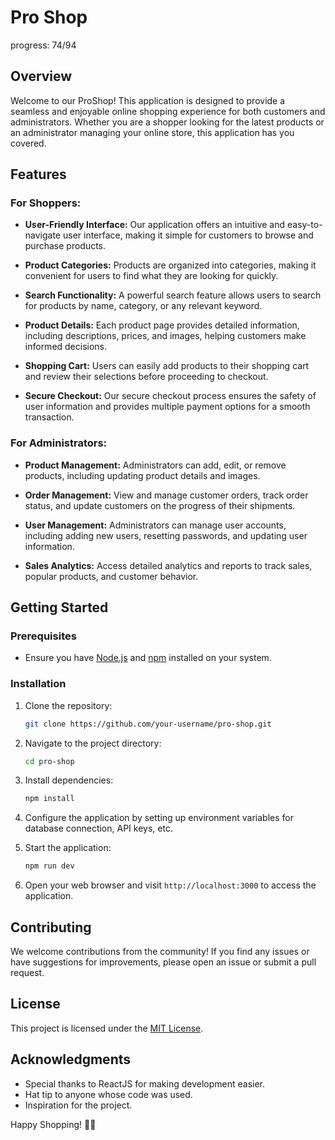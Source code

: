 # Pro Shop
progress: 74/94

## Overview

Welcome to our ProShop! This application is designed to provide a seamless and enjoyable online shopping experience for both customers and administrators. Whether you are a shopper looking for the latest products or an administrator managing your online store, this application has you covered.

## Features

### For Shoppers:

- **User-Friendly Interface:** Our application offers an intuitive and easy-to-navigate user interface, making it simple for customers to browse and purchase products.

- **Product Categories:** Products are organized into categories, making it convenient for users to find what they are looking for quickly.

- **Search Functionality:** A powerful search feature allows users to search for products by name, category, or any relevant keyword.

- **Product Details:** Each product page provides detailed information, including descriptions, prices, and images, helping customers make informed decisions.

- **Shopping Cart:** Users can easily add products to their shopping cart and review their selections before proceeding to checkout.

- **Secure Checkout:** Our secure checkout process ensures the safety of user information and provides multiple payment options for a smooth transaction.

### For Administrators:

- **Product Management:** Administrators can add, edit, or remove products, including updating product details and images.

- **Order Management:** View and manage customer orders, track order status, and update customers on the progress of their shipments.

- **User Management:** Administrators can manage user accounts, including adding new users, resetting passwords, and updating user information.

- **Sales Analytics:** Access detailed analytics and reports to track sales, popular products, and customer behavior.

## Getting Started

### Prerequisites

- Ensure you have [Node.js](https://nodejs.org/) and [npm](https://www.npmjs.com/) installed on your system.

### Installation

1. Clone the repository:

   ```bash
   git clone https://github.com/your-username/pro-shop.git
   ```

2. Navigate to the project directory:

   ```bash
   cd pro-shop
   ```

3. Install dependencies:

   ```bash
   npm install
   ```

4. Configure the application by setting up environment variables for database connection, API keys, etc.

5. Start the application:

   ```bash
   npm run dev
   ```

6. Open your web browser and visit `http://localhost:3000` to access the application.

## Contributing

We welcome contributions from the community! If you find any issues or have suggestions for improvements, please open an issue or submit a pull request.

## License

This project is licensed under the [MIT License](LICENSE).

## Acknowledgments

- Special thanks to ReactJS for making development easier.
- Hat tip to anyone whose code was used.
- Inspiration for the project.

Happy Shopping! 🛒✨